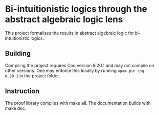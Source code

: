 # Bi-intuitionistic logics through the abstract algebraic logic lens

This project formalises the results in abstract algebraic logic for bi-intuitionistic logics.

## Building

Compiling the project requires Coq version 8.20.1 and may not compile on other versions. One may enforce this locally by running `opam pin coq 8.20.1` in the project folder.

## Instruction

The proof library compiles with make all. The documentation builds with make doc.
